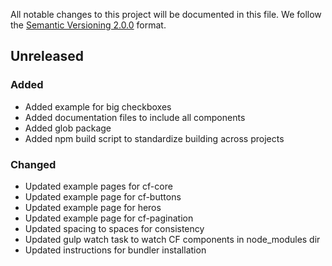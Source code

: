 All notable changes to this project will be documented in this file.
We follow the [Semantic Versioning 2.0.0](http://semver.org/) format.

## Unreleased

### Added

- Added example for big checkboxes
- Added documentation files to include all components
- Added glob package
- Added npm build script to standardize building across projects

### Changed

- Updated example pages for cf-core
- Updated example page for cf-buttons
- Updated example page for heros
- Updated example page for cf-pagination
- Updated spacing to spaces for consistency
- Updated gulp watch task to watch CF components in node_modules dir
- Updated instructions for bundler installation
